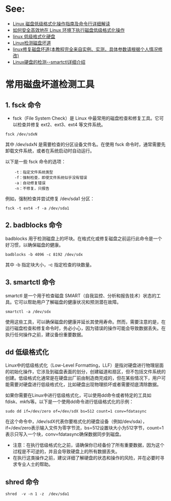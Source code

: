# See:
- [Linux 磁盘低级格式化操作指南及命令行详细解读](https://my.oschina.net/emacs_8754735/blog/17185164)
- [如何安全高效地在 Linux 环境下执行磁盘低级格式化操作](https://my.oschina.net/emacs_8754731/blog/17185151)
- [linux 低级格式化硬盘](https://cloud.tencent.com/developer/information/linux%20%E4%BD%8E%E7%BA%A7%E6%A0%BC%E5%BC%8F%E5%8C%96%E7%A1%AC%E7%9B%98)
- [Linux检测磁盘坏道 ](https://owenyk.github.io/2021/11/26/Linux%E6%A3%80%E6%B5%8B%E7%A3%81%E7%9B%98%E5%9D%8F%E9%81%93/#comment-waline)
- [linux修复磁盘坏道(本教程完全来自实例、实测，具体参数请根据个人情况修改)](https://zhuanlan.zhihu.com/p/417098586)
- [Linux硬盘的检测--smartctl详细介绍](https://www.cnblogs.com/fiberhome/p/8275961.html)
  
# 常用磁盘坏道检测工具
## 1. fsck 命令
- fsck（File System Check）是 Linux 中最常用的磁盘检查和修复工具。它可以检查并修复 ext2、ext3、ext4 等文件系统。
```
fsck /dev/sdxN
```
其中 /dev/sdxN 是需要检查的分区设备文件名。在使用 fsck 命令时，通常需要先卸载文件系统，或者在系统启动时自动运行。

以下是一些 fsck 命令的选项：
```
    -t：指定文件系统类型
    -f：强制检查，即使文件系统似乎没有错误
    -a：自动修复错误
    -n：不修复，只报告
```
例如，强制检查并尝试修复 /dev/sda1 分区：
```
fsck -t ext4 -f -a /dev/sda1
```

## 2. badblocks 命令

badblocks 用于检测磁盘上的坏块。在格式化或修复磁盘之前运行此命令是一个好习惯，以确保磁盘的健康。
```
badblocks -b 4096 -c 8192 /dev/sdx
```
其中 -b 指定块大小，-c 指定检查的块数量。

## 3. smartctl 命令

smartctl 是一个用于检查磁盘 SMART（自我监控、分析和报告技术）状态的工具。它可以帮助用户了解磁盘的健康状况和预测潜在故障。
```
smartctl -a /dev/sdx
```
使用这些工具，可以确保磁盘的健康并延长其使用寿命。然而，需要注意的是，在运行磁盘检查和修复命令时，务必小心，因为错误的操作可能会导致数据丢失。在执行任何操作之前，建议备份重要数据。

## dd 低级格式化
Linux中的低级格式化（Low-Level Formatting，LLF）是指对硬盘进行物理层面的初始化操作，它涉及到磁盘表面的划分，创建磁道和扇区，但不包括文件系统的创建。低级格式化通常是在硬盘出厂前由制造商完成的，但在某些情况下，用户可能需要对硬盘进行低级格式化，比如硬盘出现物理损坏或者需要彻底清除数据。

如果你需要在Linux中进行低级格式化，可以使用dd命令或者特定的工具如fdisk、mkfs等。以下是一个使用dd命令进行低级格式化的示例：
```
sudo dd if=/dev/zero of=/dev/sdX bs=512 count=1 conv=fdatasync
```
在这个命令中，/dev/sdX代表你要格式化的硬盘设备（例如/dev/sda），if=/dev/zero表示输入文件为零字节流，bs=512设置块大小为512字节，count=1表示只写入一个块，conv=fdatasync确保数据同步到磁盘。

- 注意：在执行低级格式化之前，请确保你已经备份了所有重要数据，因为这个过程是不可逆的，并且会导致硬盘上的所有数据丢失。
- 在执行这类操作之前，建议详细了解硬盘的状态和操作的风险，并在必要时寻求专业人士的帮助。


##  shred 命令
```
shred  -v -n 1 -z  /dev/sda1
```
